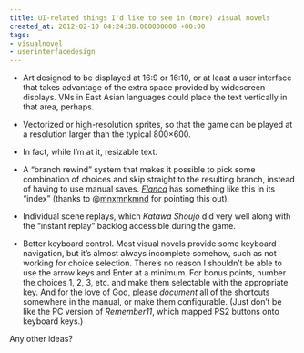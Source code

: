 ```yaml
---
title: UI-related things I'd like to see in (more) visual novels
created_at: 2012-02-10 04:24:38.000000000 +00:00
tags:
- visualnovel
- userinterfacedesign
---
```


-   Art designed to be displayed at 16:9 or 16:10, or at least a user
    interface that takes advantage of the extra space provided by
    widescreen displays. VNs in East Asian languages could place the
    text vertically in that area, perhaps.

-   Vectorized or high-resolution sprites, so that the game can be
    played at a resolution larger than the typical 800×600.

-   In fact, while I’m at it, resizable text.

-   A “branch rewind” system that makes it possible to pick some
    combination of choices and skip straight to the resulting branch,
    instead of having to use manual saves.
    [<cite>Flanca</cite>](http://at2006.haeleth.net/game.php?id=7) has
    something like this in its “index” (thanks to
    @[mnxmnkmnd](http://mnxmnkmnd.tumblr.com/) for pointing this out).

-   Individual scene replays, which <cite>Katawa Shoujo</cite> did very
    well along with the “instant replay” backlog accessible during the
    game.

-   Better keyboard control. Most visual novels provide some keyboard
    navigation, but it’s almost always incomplete somehow, such as not
    working for choice selection. There’s no reason I shouldn’t be able
    to use the arrow keys and Enter at a minimum. For bonus points,
    number the choices 1, 2, 3, etc. and make them selectable with the
    appropriate key. And for the love of God, please *document* all of
    the shortcuts somewhere in the manual, or make them configurable.
    (Just don’t be like the PC version of <cite>Remember11</cite>, which
    mapped PS2 buttons onto keyboard keys.)

Any other ideas?
